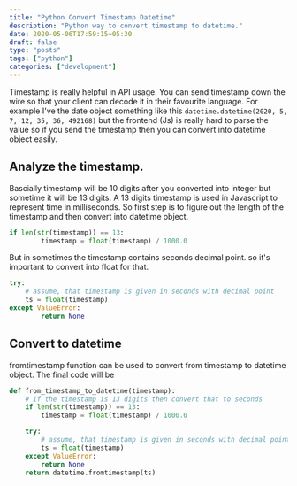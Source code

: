 ```yaml
---
title: "Python Convert Timestamp Datetime"
description: "Python way to convert timestamp to datetime."
date: 2020-05-06T17:59:15+05:30
draft: false
type: "posts"
tags: ["python"]
categories: ["development"]
---
```


Timestamp is really helpful in API usage. You can send timestamp down the wire so that your client can decode it in their favourite language. For example I've the date object something like this `datetime.datetime(2020, 5, 7, 12, 35, 36, 492168)` but the frontend (Js) is really hard to parse the value so if you send the timestamp then you can convert into datetime object easily.

## Analyze the timestamp.

Bascially timestamp will be 10 digits after you converted into integer but sometime it will be 13 digits. A 13 digits timestamp is used in Javascript to represent time in milliseconds. So first step is to figure out the length of the timestamp and then convert into datetime object.

```python
if len(str(timestamp)) == 13:
        timestamp = float(timestamp) / 1000.0
```

But in sometimes the timestamp contains seconds decimal point. so it's important to convert into float for that.

```python
try:
   	# assume, that timestamp is given in seconds with decimal point
   	ts = float(timestamp)
except ValueError:
		return None
```

## Convert to datetime

fromtimestamp function can be used to convert from timestamp to datetime object. The final code will be

```python
def from_timestamp_to_datetime(timestamp):
    # If the timestamp is 13 digits then convert that to seconds
    if len(str(timestamp)) == 13:
        timestamp = float(timestamp) / 1000.0

    try:
        # assume, that timestamp is given in seconds with decimal point
        ts = float(timestamp)
    except ValueError:
        return None
    return datetime.fromtimestamp(ts)
```

